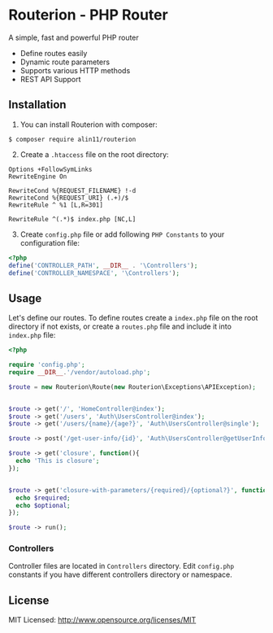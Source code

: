 # Routerion - PHP Router

A simple, fast and powerful PHP router

* Define routes easily
* Dynamic route parameters
* Supports various HTTP methods
* REST API Support

## Installation

1. You can install Routerion with composer:

```$ composer require alin11/routerion```


2. Create a `.htaccess` file on the root directory:

```htaccess
Options +FollowSymLinks
RewriteEngine On

RewriteCond %{REQUEST_FILENAME} !-d
RewriteCond %{REQUEST_URI} (.+)/$
RewriteRule ^ %1 [L,R=301]

RewriteRule ^(.*)$ index.php [NC,L]
```

3. Create `config.php` file or add following `PHP Constants` to your configuration file:

```php
<?php
define('CONTROLLER_PATH', __DIR__ . '\Controllers');
define('CONTROLLER_NAMESPACE', '\Controllers');
```

## Usage

Let's define our routes. To define routes create a `index.php` file on the root directory if not exists, or create a `routes.php` file and include it into `index.php` file:

```php
<?php

require 'config.php';
require __DIR__.'/vendor/autoload.php';

$route = new Routerion\Route(new Routerion\Exceptions\APIException);


$route -> get('/', 'HomeController@index');
$route -> get('/users', 'Auth\UsersController@index');
$route -> get('/users/{name}/{age?}', 'Auth\UsersController@single');

$route -> post('/get-user-info/{id}', 'Auth\UsersController@getUserInfo');

$route -> get('closure', function(){
  echo 'This is closure';
});


$route -> get('closure-with-parameters/{required}/{optional?}', function($required, $optional = null){
  echo $required;
  echo $optional;
});

$route -> run();
```


### Controllers

Controller files are located in `Controllers` directory. Edit `config.php` constants if you have different controllers directory or namespace.


## License

MIT Licensed: <http://www.opensource.org/licenses/MIT>